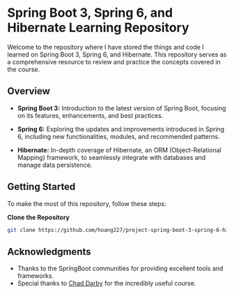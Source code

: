# Spring Boot 3, Spring 6, and Hibernate Learning Repository

Welcome to the repository where I have stored the things and code I learned on Spring Boot 3, Spring 6, and Hibernate. This repository serves as a comprehensive resource to review and practice the concepts covered in the course.


## Overview

- **Spring Boot 3:** Introduction to the latest version of Spring Boot, focusing on its features, enhancements, and best practices.

- **Spring 6:** Exploring the updates and improvements introduced in Spring 6, including new functionalities, modules, and recommended patterns.

- **Hibernate:** In-depth coverage of Hibernate, an ORM (Object-Relational Mapping) framework, to seamlessly integrate with databases and manage data persistence.


## Getting Started

To make the most of this repository, follow these steps:

**Clone the Repository**
   ```bash
   git clone https://github.com/hoang227/project-spring-boot-3-spring-6-hibernate.git
   ```

## Acknowledgments

- Thanks to the SpringBoot communities for providing excellent tools and frameworks.
- Special thanks to [Chad Darby](https://github.com/darbyluv2code) for the incredibly useful course.

